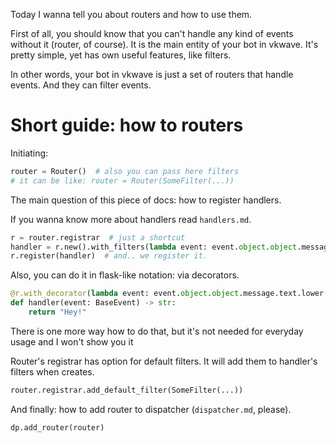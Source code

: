 Today I wanna tell you about routers and how to use them.

First of all, you should know that you can't handle any kind of events without it (router, of course). It is the main entity of your bot in vkwave. It's pretty simple, yet has own useful features, like filters.

In other words, your bot in vkwave is just a set of routers that handle events. And they can filter events.

# Short guide: how to routers

Initiating:
```python
router = Router()  # also you can pass here filters
# it can be like: router = Router(SomeFilter(...))
```

The main question of this piece of docs: how to register handlers.

If you wanna know more about handlers read `handlers.md`.

```python
r = router.registrar  # just a shortcut
handler = r.new().with_filters(lambda event: event.object.object.message.text.lower() == "Hi there").handle("hey!")  # here we are creating the handler that answers 'hey' to messages with content 'hi there'
r.register(handler)  # and.. we register it.
```

Also, you can do it in flask-like notation: via decorators.

```python
@r.with_decorator(lambda event: event.object.object.message.text.lower() == "hi there")
def handler(event: BaseEvent) -> str:
    return "Hey!"
```

There is one more way how to do that, but it's not needed for everyday usage and I won't show you it

Router's registrar has option for default filters. It will add them to handler's filters when creates.

```python
router.registrar.add_default_filter(SomeFilter(...))
```


And finally: how to add router to dispatcher (`dispatcher.md`, please).

```python
dp.add_router(router)
```
